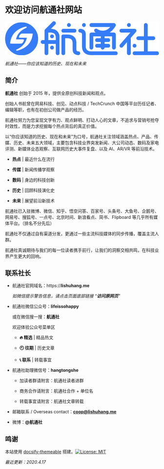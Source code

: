 # 欢迎访问航通社网站

![航通社 logo](logo.svg)

*航通社——你应该知道的历史、现在和未来*

## 简介

**航通社** 创始于 2015 年，提供全原创科技新闻和观点。

创始人书航曾在网易科技、创见、动点科技 / TechCrunch 中国等平台历任记者、编辑等职，也有在初创公司做产品的经历。

航通社努力为您呈现文字有力、观点鲜明、打动人心的文章，不追求与营销号抢夺时效性，而是力求挖掘每个热点背后的真正价值。

以“你应该知道的历史、现在和未来”为口号，航通社关注领域涵盖热点、产品、传媒、历史、未来五大领域，主要包含科技业界突发新闻、大公司动态、数码及家电评测、新媒体业态观察、互联网历史大事件复盘、以及 AI、AR/VR 等前沿技术。

- **热点** | 最近什么在流行

- **传媒** | 新闻传播学观察

- **数码** | 身边的科技创新

- **历史** | 回顾科技演化史

- **未来** | 展望前沿新技术

航通社已入驻微博、微信、知乎、悟空问答、百家号、头条号、大鱼号、企鹅号、网易号、搜狐号、一点号、北京时间、新浪看点、简书、Flipboard 等几乎所有媒体平台。（排名不分先后）

航通社不仅通过自有渠道分发，更通过一些主流科技媒体的同步传播，覆盖主流人群。

航通社真诚期待与我们的每一位读者携手前行，让我们的洞察交相共鸣，在科技业界产生更大的回响。

## 联系社长

- 航通社官网域名：https://**lishuhang.me**

  *如微信提示警告信息，请点击页面底部链接 “**访问原网页**”*

- 航通社微信公众号：**lifeissohappy**

  或在微信搜一搜：**航通社**

  欢迎体验公众号菜单区

  - **🔥 精选** | 精品热文

  - **🕙 往期** | 历史文章

  - **📞 联系** | 转载事宜

- 航通社助理微信号：**hangtongshe**

  - 加读者群请附言：航通社读者进群

  - 商务合作请附言：航通社合作 + 单位名

  - 转载事宜请附言：航通社文章转载

- 邮箱联系 / Overseas contact：**coop@lishuhang.me**

- 微博：**@航通社**

## 鸣谢

本站使用 [docsify-themeable](https://jhildenbiddle.github.io/docsify-themeable) 搭建。[![License: MIT](https://img.shields.io/badge/License-MIT-yellow.svg?style=flat-square)](https://github.com/jhildenbiddle/docsify-themeable/blob/master/LICENSE)

*最近更新：2020.4.17*
